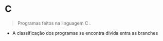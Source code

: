 # C
> Programas feitos na linguagem C .
- A classificação dos programas se encontra divida entra as branches
